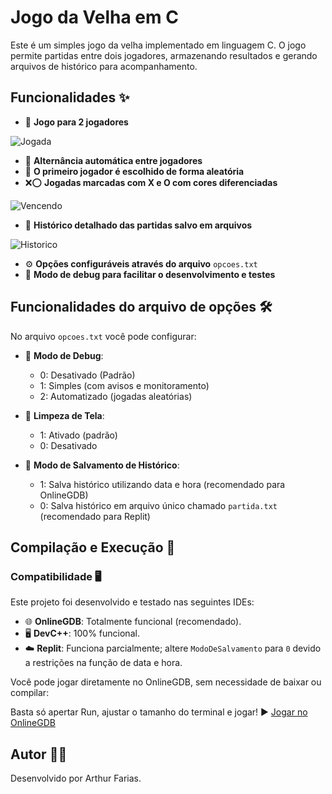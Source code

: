 # Jogo da Velha em C

Este é um simples jogo da velha implementado em linguagem C. O jogo permite partidas entre dois jogadores, armazenando resultados e gerando arquivos de histórico para acompanhamento.

## Funcionalidades ✨

- 👥 **Jogo para 2 jogadores**
  
![Jogada](https://github.com/user-attachments/assets/822c1e75-e304-4d02-9028-f5c3a10b3d5f)

- 🔄 **Alternância automática entre jogadores**
- 🎲 **O primeiro jogador é escolhido de forma aleatória**
- ❌⭕ **Jogadas marcadas com X e O com cores diferenciadas**

![Vencendo](https://github.com/user-attachments/assets/bbf12ab4-e553-4814-aba6-b9fa7612d503)

- 📝 **Histórico detalhado das partidas salvo em arquivos**

![Historico](https://github.com/user-attachments/assets/14e5eedb-23ca-4b29-98a8-880c4993cafd)
  
- ⚙️ **Opções configuráveis através do arquivo** `opcoes.txt`
- 🐛 **Modo de debug para facilitar o desenvolvimento e testes**

## Funcionalidades do arquivo de opções 🛠️

No arquivo `opcoes.txt` você pode configurar:

- 🐞 **Modo de Debug**:

  - 0: Desativado (Padrão)
  - 1: Simples (com avisos e monitoramento)
  - 2: Automatizado (jogadas aleatórias)

- 🧹 **Limpeza de Tela**:

  - 1: Ativado (padrão)
  - 0: Desativado

- 💾 **Modo de Salvamento de Histórico**:

  - 1: Salva histórico utilizando data e hora (recomendado para OnlineGDB)
  - 0: Salva histórico em arquivo único chamado `partida.txt` (recomendado para Replit)

## Compilação e Execução 🚀

### Compatibilidade 🖥️

Este projeto foi desenvolvido e testado nas seguintes IDEs:

- 🌐 **OnlineGDB**: Totalmente funcional (recomendado).
- 🖥️ **DevC++**: 100% funcional.
- ☁️ **Replit**: Funciona parcialmente; altere `ModoDeSalvamento` para `0` devido a restrições na função de data e hora.

Você pode jogar diretamente no OnlineGDB, sem necessidade de baixar ou compilar:

Basta só apertar Run, ajustar o tamanho do terminal e jogar!
▶️ [Jogar no OnlineGDB](https://onlinegdb.com/8Uf-VIijQT)

## Autor 👨‍💻

Desenvolvido por Arthur Farias.

